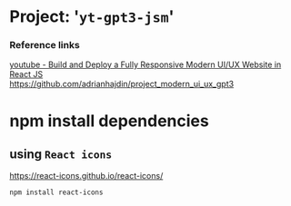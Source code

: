 # Project: '**`yt-gpt3-jsm`**'
### Reference links
[youtube - Build and Deploy a Fully Responsive Modern UI/UX Website in React JS](https://youtu.be/LMagNcngvcU)  
https://github.com/adrianhajdin/project_modern_ui_ux_gpt3  


# npm install dependencies  
## using `React icons`  
https://react-icons.github.io/react-icons/  
```sh
npm install react-icons
```


